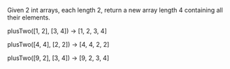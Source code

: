 Given 2 int arrays, each length 2, return a new array length 4 containing all their elements.

plusTwo([1, 2], [3, 4]) → [1, 2, 3, 4]

plusTwo([4, 4], [2, 2]) → [4, 4, 2, 2]

plusTwo([9, 2], [3, 4]) → [9, 2, 3, 4]
